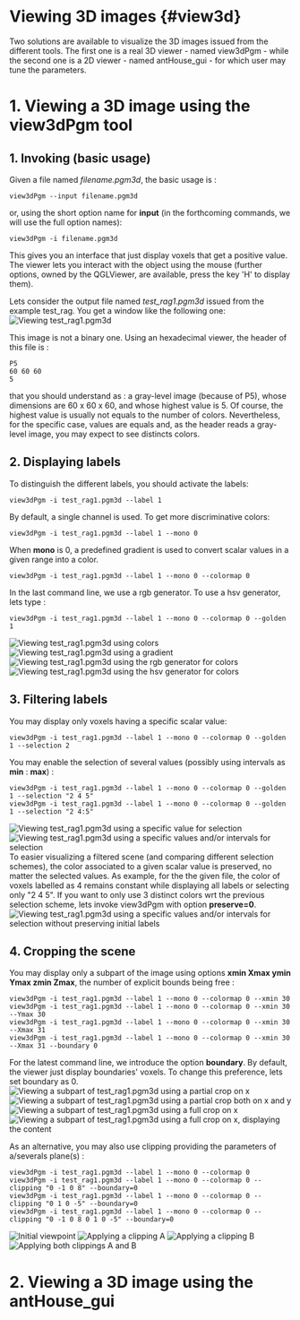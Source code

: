 Viewing 3D images {#view3d}
==================
Two solutions are available to visualize the 3D images issued from the different tools.
The first one is a real 3D viewer - named view3dPgm - while the second one is a 2D viewer - named antHouse_gui - for which user may tune the parameters.

# 1. Viewing a 3D image using the view3dPgm tool
## 1. Invoking (basic usage)
Given a file named _filename.pgm3d_, the basic usage is :
~~~
view3dPgm --input filename.pgm3d
~~~
or, using the short option name for __input__ (in the forthcoming commands, we will use the full option names):
~~~
view3dPgm -i filename.pgm3d
~~~
This gives you an interface that just display voxels that get a positive value. The viewer lets you interact with the object using the mouse (further options, owned by the QGLViewer, are available, press the key 'H' to display them).

Lets consider the output file named _test_rag1.pgm3d_ issued from the example test_rag. You get a window like the following one:
![Viewing test_rag1.pgm3d](view3dPgmbasic.png "Viewing test_rag1.pgm3d")

This image is not a binary one. Using an hexadecimal viewer, the header of this file is :
~~~
P5
60 60 60
5
~~~
that you should understand as : a gray-level image (because of P5), whose dimensions are 60 x 60 x 60, and whose highest value is 5.
Of course, the highest value is usually not equals to the number of colors. Nevertheless, for the specific case, values are equals and, as the header reads a gray-level image, you may expect to see distincts colors.

## 2. Displaying labels
To distinguish the different labels, you should activate the labels:
~~~
view3dPgm -i test_rag1.pgm3d --label 1
~~~
By default, a single channel is used. To get more discriminative colors:
~~~
view3dPgm -i test_rag1.pgm3d --label 1 --mono 0
~~~
When __mono__ is 0, a predefined gradient is used to convert scalar values in a given range into a color.
~~~
view3dPgm -i test_rag1.pgm3d --label 1 --mono 0 --colormap 0
~~~
In the last command line, we use a rgb generator. To use a hsv generator, lets type :
~~~
view3dPgm -i test_rag1.pgm3d --label 1 --mono 0 --colormap 0 --golden 1
~~~

![Viewing test_rag1.pgm3d using colors](view3dPgmlabel.png "Viewing test_rag1.pgm3d")
![Viewing test_rag1.pgm3d using a gradient](view3dPgmlabelcolor.png "Viewing test_rag1.pgm3d")
![Viewing test_rag1.pgm3d using the rgb generator for colors](view3dPgmlabelcolornogradient.png "Viewing test_rag1.pgm3d")
![Viewing test_rag1.pgm3d using the hsv generator for colors](view3dPgmlabelcolornomaphsv.png "Viewing test_rag1.pgm3d")

## 3. Filtering labels
You may display only voxels having a specific scalar value:
~~~
view3dPgm -i test_rag1.pgm3d --label 1 --mono 0 --colormap 0 --golden 1 --selection 2
~~~
You may enable the selection of several values (possibly using intervals as __min__ : __max__) :
~~~
view3dPgm -i test_rag1.pgm3d --label 1 --mono 0 --colormap 0 --golden 1 --selection "2 4 5"
view3dPgm -i test_rag1.pgm3d --label 1 --mono 0 --colormap 0 --golden 1 --selection "2 4:5"
~~~
![Viewing test_rag1.pgm3d using a specific value for selection](view3dPgmSelection1.png "Viewing test_rag1.pgm3d using selection")
![Viewing test_rag1.pgm3d using a specific values and/or intervals for selection](view3dPgmSelection2.png "Viewing test_rag1.pgm3d using selection")
To easier visualizing a filtered scene (and comparing different selection schemes), the color associated to a given scalar value is preserved, no matter the selected values.
As example, for the the given file, the color of voxels labelled as 4 remains constant while displaying all labels or selecting only "2 4 5".
If you want to only use 3 distinct colors wrt the previous selection scheme, lets invoke view3dPgm with option __preserve=0__.
![Viewing test_rag1.pgm3d using a specific values and/or intervals for selection without preserving initial labels](view3dPgmSelection3.png "Viewing test_rag1.pgm3d using selection without preserving initial labels")

## 4. Cropping the scene
You may display only a subpart of the image using options __xmin Xmax ymin Ymax zmin Zmax__, the number of explicit bounds being free :
~~~
view3dPgm -i test_rag1.pgm3d --label 1 --mono 0 --colormap 0 --xmin 30
view3dPgm -i test_rag1.pgm3d --label 1 --mono 0 --colormap 0 --xmin 30 --Ymax 30
view3dPgm -i test_rag1.pgm3d --label 1 --mono 0 --colormap 0 --xmin 30 --Xmax 31
view3dPgm -i test_rag1.pgm3d --label 1 --mono 0 --colormap 0 --xmin 30 --Xmax 31 --boundary 0
~~~
For the latest command line, we introduce the option __boundary__. By default, the viewer just display boundaries' voxels. To change this preference, lets set boundary as 0.
![Viewing a subpart of test_rag1.pgm3d using a partial crop on x](view3dPgmCrop1.png "Viewing a subpart of test_rag1.pgm3d using a partial crop on x")
![Viewing a subpart of test_rag1.pgm3d using a partial crop both on x and y](view3dPgmCrop2.png "Viewing a subpart of test_rag1.pgm3d partial crop both on x and y")
![Viewing a subpart of test_rag1.pgm3d using a full crop on x](view3dPgmCrop3.png "Viewing a subpart of test_rag1.pgm3d using a full crop on x")
![Viewing a subpart of test_rag1.pgm3d using a full crop on x, displaying the content](view3dPgmCrop4.png "Viewing a subpart of test_rag1.pgm3d using a full crop on x, displaying the content")

As an alternative, you may also use clipping providing the parameters of a/severals plane(s) :
~~~
view3dPgm -i test_rag1.pgm3d --label 1 --mono 0 --colormap 0
view3dPgm -i test_rag1.pgm3d --label 1 --mono 0 --colormap 0 --clipping "0 -1 0 8" --boundary=0
view3dPgm -i test_rag1.pgm3d --label 1 --mono 0 --colormap 0 --clipping "0 1 0 -5" --boundary=0
view3dPgm -i test_rag1.pgm3d --label 1 --mono 0 --colormap 0 --clipping "0 -1 0 8 0 1 0 -5" --boundary=0
~~~
![Initial viewpoint](view3dPgmNoClipping.png "Initial viewpoint")
![Applying a clipping A](view3dPgmClipping1.png "Applying a clipping A")
![Applying a clipping B](view3dPgmClipping2.png "Applying a clipping B")
![Applying both clippings A and B](view3dPgmClipping3.png "Applying both clippings A and B")

# 2. Viewing a 3D image using the antHouse_gui

